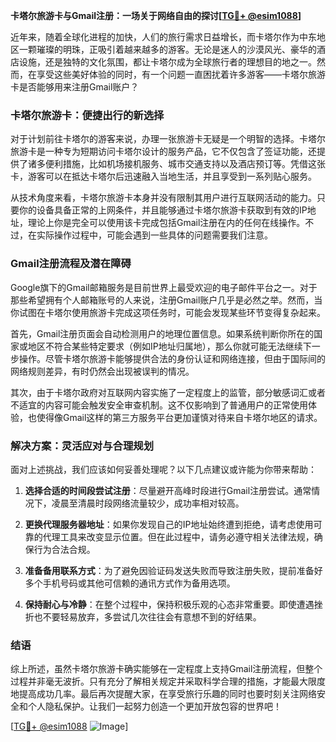 **卡塔尔旅游卡与Gmail注册：一场关于网络自由的探讨[[TG💪+ @esim1088](https://t.me/s/esim1088)]**

近年来，随着全球化进程的加快，人们的旅行需求日益增长，而卡塔尔作为中东地区一颗璀璨的明珠，正吸引着越来越多的游客。无论是迷人的沙漠风光、豪华的酒店设施，还是独特的文化氛围，都让卡塔尔成为全球旅行者的理想目的地之一。然而，在享受这些美好体验的同时，有一个问题一直困扰着许多游客——卡塔尔旅游卡是否能够用来注册Gmail账户？

### 卡塔尔旅游卡：便捷出行的新选择

对于计划前往卡塔尔的游客来说，办理一张旅游卡无疑是一个明智的选择。卡塔尔旅游卡是一种专为短期访问卡塔尔设计的服务产品，它不仅包含了签证功能，还提供了诸多便利措施，比如机场接机服务、城市交通支持以及酒店预订等。凭借这张卡，游客可以在抵达卡塔尔后迅速融入当地生活，并且享受到一系列贴心服务。

从技术角度来看，卡塔尔旅游卡本身并没有限制其用户进行互联网活动的能力。只要你的设备具备正常的上网条件，并且能够通过卡塔尔旅游卡获取到有效的IP地址，理论上你是完全可以使用该卡完成包括Gmail注册在内的任何在线操作。不过，在实际操作过程中，可能会遇到一些具体的问题需要我们注意。

### Gmail注册流程及潜在障碍

Google旗下的Gmail邮箱服务是目前世界上最受欢迎的电子邮件平台之一。对于那些希望拥有个人邮箱账号的人来说，注册Gmail账户几乎是必然之举。然而，当你试图在卡塔尔使用旅游卡完成这项任务时，可能会发现某些环节变得复杂起来。

首先，Gmail注册页面会自动检测用户的地理位置信息。如果系统判断你所在的国家或地区不符合某些特定要求（例如IP地址归属地），那么你就可能无法继续下一步操作。尽管卡塔尔旅游卡能够提供合法的身份认证和网络连接，但由于国际间的网络规则差异，有时仍然会出现被误判的情况。

其次，由于卡塔尔政府对互联网内容实施了一定程度上的监管，部分敏感词汇或者不适宜的内容可能会触发安全审查机制。这不仅影响到了普通用户的正常使用体验，也使得像Gmail这样的第三方服务平台更加谨慎对待来自卡塔尔地区的请求。

### 解决方案：灵活应对与合理规划

面对上述挑战，我们应该如何妥善处理呢？以下几点建议或许能为你带来帮助：

1. **选择合适的时间段尝试注册**：尽量避开高峰时段进行Gmail注册尝试。通常情况下，凌晨至清晨时段网络流量较少，成功率相对较高。
   
2. **更换代理服务器地址**：如果你发现自己的IP地址始终遭到拒绝，请考虑使用可靠的代理工具来改变显示位置。但在此过程中，请务必遵守相关法律法规，确保行为合法合规。

3. **准备备用联系方式**：为了避免因验证码发送失败而导致注册失败，提前准备好多个手机号码或其他可信赖的通讯方式作为备用选项。

4. **保持耐心与冷静**：在整个过程中，保持积极乐观的心态非常重要。即使遭遇挫折也不要轻易放弃，多尝试几次往往会有意想不到的好结果。

### 结语

综上所述，虽然卡塔尔旅游卡确实能够在一定程度上支持Gmail注册流程，但整个过程并非毫无波折。只有充分了解相关规定并采取科学合理的措施，才能最大限度地提高成功几率。最后再次提醒大家，在享受旅行乐趣的同时也要时刻关注网络安全和个人隐私保护。让我们一起努力创造一个更加开放包容的世界吧！

[[TG💪+ @esim1088](https://t.me/s/esim1088) ![Image](https://i.postimg.cc/4NQfJmqS/Snipaste-2025-05-13-00-14-12.png)]
